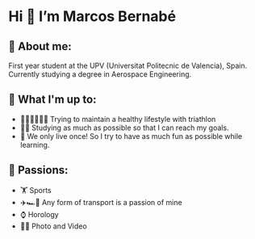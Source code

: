 # Hi 👋 I’m Marcos Bernabé
## 💁 About me:
First year student at the UPV (Universitat Politecnic de Valencia), Spain. Currently studying a degree in Aerospace Engineering. 

## 🚀 What I'm up to:
  - 🏊‍♂️🚴‍♀️🏃‍♂️ Trying to maintain a healthy lifestyle with triathlon
  - 🧑‍💻 Studying as much as possible so that I can reach my goals.
  - 👾 We only live once! So I try to have as much fun as possible while learning.

## 🦾 Passions:
  - 🏋️ Sports
  - ✈️🏎️🚆 Any form of transport is a passion of mine
  - ⌚ Horology
  - 📸🎥 Photo and Video


<!---
bernabepomar/bernabepomar is a ✨ special ✨ repository because its `README.md` (this file) appears on your GitHub profile.
You can click the Preview link to take a look at your changes.
--->

